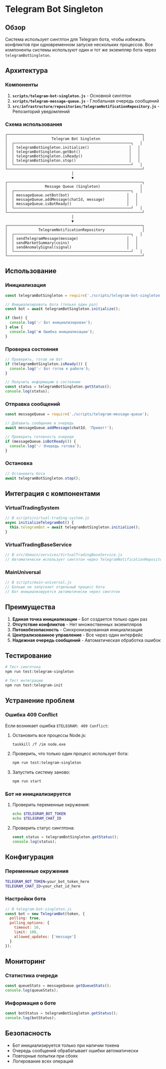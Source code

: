 # Telegram Bot Singleton

## Обзор

Система использует синглтон для Telegram бота, чтобы избежать конфликтов при одновременном запуске нескольких процессов. Все компоненты системы используют один и тот же экземпляр бота через `telegramBotSingleton`.

## Архитектура

### Компоненты

1. **`scripts/telegram-bot-singleton.js`** - Основной синглтон
2. **`scripts/telegram-message-queue.js`** - Глобальная очередь сообщений
3. **`src/infrastructure/repositories/TelegramNotificationRepository.js`** - Репозиторий уведомлений

### Схема использования

```
┌─────────────────────────────────────────────────────────────┐
│                    Telegram Bot Singleton                   │
│  ┌─────────────────────────────────────────────────────┐   │
│  │ telegramBotSingleton.initialize()                  │   │
│  │ telegramBotSingleton.getBot()                      │   │
│  │ telegramBotSingleton.isReady()                     │   │
│  │ telegramBotSingleton.stop()                        │   │
│  └─────────────────────────────────────────────────────┘   │
└─────────────────────────────────────────────────────────────┘
                              │
                              ▼
┌─────────────────────────────────────────────────────────────┐
│                 Message Queue (Singleton)                  │
│  ┌─────────────────────────────────────────────────────┐   │
│  │ messageQueue.setBot(bot)                          │   │
│  │ messageQueue.addMessage(chatId, message)          │   │
│  │ messageQueue.isBotReady()                         │   │
│  └─────────────────────────────────────────────────────┘   │
└─────────────────────────────────────────────────────────────┘
                              │
                              ▼
┌─────────────────────────────────────────────────────────────┐
│              TelegramNotificationRepository                 │
│  ┌─────────────────────────────────────────────────────┐   │
│  │ sendTelegramMessage(message)                      │   │
│  │ sendMarketSummary(coins)                          │   │
│  │ sendAnomalySignal(signal)                         │   │
│  └─────────────────────────────────────────────────────┘   │
└─────────────────────────────────────────────────────────────┘
```

## Использование

### Инициализация

```javascript
const telegramBotSingleton = require('./scripts/telegram-bot-singleton');

// Инициализировать бота (только один раз)
const bot = await telegramBotSingleton.initialize();

if (bot) {
  console.log('✅ Бот инициализирован');
} else {
  console.log('❌ Ошибка инициализации');
}
```

### Проверка состояния

```javascript
// Проверить, готов ли бот
if (telegramBotSingleton.isReady()) {
  console.log('✅ Бот готов к работе');
}

// Получить информацию о состоянии
const status = telegramBotSingleton.getStatus();
console.log(status);
```

### Отправка сообщений

```javascript
const messageQueue = require('./scripts/telegram-message-queue');

// Добавить сообщение в очередь
await messageQueue.addMessage(chatId, 'Привет!');

// Проверить готовность очереди
if (messageQueue.isBotReady()) {
  console.log('✅ Очередь готова');
}
```

### Остановка

```javascript
// Остановить бота
await telegramBotSingleton.stop();
```

## Интеграция с компонентами

### VirtualTradingSystem

```javascript
// В scripts/virtual-trading-system.js
async initializeTelegramBot() {
  this.telegramBot = await telegramBotSingleton.initialize();
}
```

### VirtualTradingBaseService

```javascript
// В src/domain/services/VirtualTradingBaseService.js
// Автоматически использует синглтон через TelegramNotificationRepository
```

### MainUniversal

```javascript
// В scripts/main-universal.js
// Больше не запускает отдельный процесс бота
// Бот инициализируется автоматически через синглтон
```

## Преимущества

1. **Единая точка инициализации** - Бот создается только один раз
2. **Отсутствие конфликтов** - Нет множественных экземпляров
3. **Потокобезопасность** - Синхронизированная инициализация
4. **Централизованное управление** - Все через один интерфейс
5. **Надежная очередь сообщений** - Автоматическая обработка ошибок

## Тестирование

```bash
# Тест синглтона
npm run test:telegram-singleton

# Тест интеграции
npm run test:telegram-init
```

## Устранение проблем

### Ошибка 409 Conflict

Если возникает ошибка `ETELEGRAM: 409 Conflict`:

1. Остановить все процессы Node.js:
   ```bash
   taskkill /f /im node.exe
   ```

2. Проверить, что только один процесс использует бота:
   ```bash
   npm run test:telegram-singleton
   ```

3. Запустить систему заново:
   ```bash
   npm run start
   ```

### Бот не инициализируется

1. Проверить переменные окружения:
   ```bash
   echo $TELEGRAM_BOT_TOKEN
   echo $TELEGRAM_CHAT_ID
   ```

2. Проверить статус синглтона:
   ```javascript
   const status = telegramBotSingleton.getStatus();
   console.log(status);
   ```

## Конфигурация

### Переменные окружения

```bash
TELEGRAM_BOT_TOKEN=your_bot_token_here
TELEGRAM_CHAT_ID=your_chat_id_here
```

### Настройки бота

```javascript
// В telegram-bot-singleton.js
const bot = new TelegramBot(token, { 
  polling: true,
  polling_options: {
    timeout: 10,
    limit: 100,
    allowed_updates: ['message']
  }
});
```

## Мониторинг

### Статистика очереди

```javascript
const queueStats = messageQueue.getQueueStats();
console.log(queueStats);
```

### Информация о боте

```javascript
const botStatus = telegramBotSingleton.getStatus();
console.log(botStatus);
```

## Безопасность

- Бот инициализируется только при наличии токена
- Очередь сообщений обрабатывает ошибки автоматически
- Повторные попытки при сбоях
- Логирование всех операций 